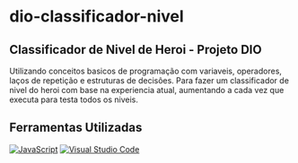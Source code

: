 # dio-classificador-nivel

## Classificador de Nivel de Heroi - Projeto DIO

Utilizando conceitos basicos de programação com variaveis, operadores, laços de repetição e estruturas de decisôes. Para fazer um classificador de nivel do heroi com base na experiencia atual, aumentando a cada vez que executa para testa todos os niveis. 

## Ferramentas Utilizadas
<p>
	<a href="https://github.com/search?q=user%3ABrunoSalustiano+language%3Ajavascript"><img alt="JavaScript" src="https://img.shields.io/badge/JavaScript-F7DF1E.svg?logo=javascript&logoColor=black"></a>
     <a href="#"><img alt="Visual Studio Code" src="https://img.shields.io/badge/Visual%20Studio%20Code-0078d7.svg?logo=visual-studio-code&logoColor=white"></a>
</p>

